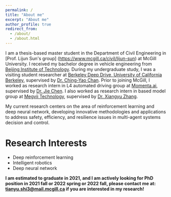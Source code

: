 ```yaml
---
permalink: /
title: "About me"
excerpt: "About me"
author_profile: true
redirect_from: 
  - /about/
  - /about.html
---
```


I am a thesis-based master student in the Department of Civil Engineering in [Prof. Lijun Sun's group] (https://www.mcgill.ca/civil/lijun-sun) at McGill University. I received my bachelor degree in vehicle engineering from [Beijing Institute of Technology](http://english.bit.edu.cn/). During my undergraduate study, I was a visiting student researcher at [Berkeley Deep Drive, University of California Berkeley](https://bdd-data.berkeley.edu/), supervised by [Dr. Ching-Yao Chan](https://path.berkeley.edu/ching-yao-chan). Prior to joining McGill, I worked as research intern in L4 automated driving group at [Momenta.ai](https://www.momenta.cn/en/), supervised by [Dr. Jie Chen](https://scholar.google.com/citations?user=xrnhH-cAAAAJ&hl=en). I also worked as research intern in based model group at [Megvii Technology](https://megvii.com/en), supervised by [Dr. Xiangyu Zhang](https://scholar.google.com/citations?user=yuB-cfoAAAAJ&hl=en).

My current research centers on the area of reinforcement learning and deep neural network, developing innovative methodologies and applications to address safety, efficiency, and resilience issues in multi-agent systems decision and control. 



<!-- For Prospective Students/Postdocs
======
* I am looking for one motivated Postdoc Associate to start in 2020 Fall in the general area of machine learning for transportation. Please send me an email (subject: "Prospective Postdoc Associate [Your name]") with your CV, a brief research statement and transcripts.
* I am looking for 1-2 PhD students for 2020 Fall and 2021 Winter (Spring) who are excited about machine learning for smart transportation. If you're interested, please send me an email or apply through the [McGill uApply](https://www.mcgill.ca/uapply) system. Please use "Prospective PhD student [Your name]" as your email subject.
* See [more info about Civil Engineering @ McGill University](https://www.mcgill.ca/civil/grad).
* Ben Barres' advice on [How to Pick a Graduate Advisor](https://doi.org/10.1016/j.neuron.2013.10.005).
* Philip Guo's [The Ph.D. Grind](http://pgbovine.net/PhD-memoir.htm).
* If you have a good record in mathematics/machine learning, you are encouraged to apply for the [IVADO graduate student scholarship](https://ivado.ca/en/excellence-scholarships/).
* Postdocs or final year PhD students with strong mathematics/machine learning background (and also application in smart transportation, e.g., spatiotemporal prediction, generative model for urban activity) are __strongly encouraged__ to apply for the [IVADO postdoc scholarship](https://ivado.ca/en/ivado-scholarships/postdoctoral-scholarships/). Very competitive package!
* Scholarship opportunities:
* for __PhD__: [McGill MEDA](https://www.mcgill.ca/engineering/students/graduate-students/funding/meda), [CSC](https://www.mcgill.ca/gps/funding/international/csc-chinese-students), [Quebec-China Scholarship](http://www.csc.edu.cn/article/904), [PBEEE Level 1 Graduate](https://www.mcgill.ca/gps/funding/fac-staff/awards/pbeee), [Quebec DFW (免高奖)](http://www.csc.edu.cn/chuguo/s/1250), [IVADO](https://ivado.ca/en/excellence-scholarships/), [McGill MEITA](https://www.mcgill.ca/engineering/students/graduate/funding/meita), [广州菁英计划](http://www.gzscse.gov.cn/gep/);
* for __Postdoc__: [Miatcs Elevate](http://www.mitacs.ca/en/programs/elevate), [NSERC Banting (best in Canada)](http://banting.fellowships-bourses.gc.ca/en/home-accueil.html), [NSERC Postdoctoral Fellowship](http://www.nserc-crsng.gc.ca/Students-Etudiants/PD-NP/PDF-BP_eng.asp), [PBEEE Level 2 Postdoc](https://www.mcgill.ca/gps/funding/international/pbeee), [IVADO](https://ivado.ca/en/ivado-scholarships/postdoctoral-scholarships/), [CSC](http://www.csc.edu.cn/chuguo/s/1046); 
* for __Undergraduate__: [Mitacs Globalink/international](https://www.mitacs.ca/en/programs/globalink/globalink-research-internship), [NSERC USRA](https://www.mcgill.ca/science/research/ours/nserc), [McGill SURE](https://www.mcgill.ca/engineering/students/undergraduate/research). -->


Research Interests
======
<!-- * Urban computing & smart cities -->
* Deep reinforcement learning
* Intelligent robotics
* Deep neural network
<!-- * Infrastructure resilience -->
<!-- * Human mobility and travel behavior -->
<!-- * Agent-based modeling and simulation -->
<!-- * Public transportation operation & planning -->





**I am estimated to graduate in 2021, and I am actively looking for PhD position in 2021 fall or 2022 spring or 2022 fall, please contact me at: tianyu.shi3@mail.mcgill.ca if you are interested in my research!**

